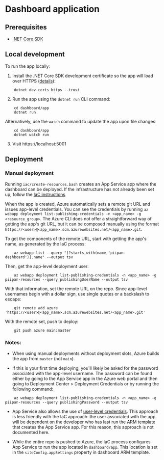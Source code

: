 # Dashboard application

## Prerequisites
- [.NET Core SDK](https://dotnet.microsoft.com/download)

## Local development
To run the app locally:
1. Install the .NET Core SDK development certificate so the app will load over HTTPS ([details](https://docs.microsoft.com/en-us/aspnet/core/security/enforcing-ssl?view=aspnetcore-3.1&tabs=visual-studio#trust-the-aspnet-core-https-development-certificate-on-windows-and-macos)):
```
    dotnet dev-certs https --trust
```

2. Run the app using the `dotnet run` CLI command:
```
    cd dashboard/app
    dotnet run
```
Alternatively, use the `watch` command to update the app upon file changes:
```
    cd dashboard/app
    dotnet watch run
```

3. Visit https://localhost:5001

## Deployment

### Manual deployment

Running `iac/create-resources.bash` creates an App Service app where the dashboard can be deployed. If the infrastructure has not already been set up, follow the [IaC instructions](iac.md).

When the app is created, Azure automatically sets a remote git URL and issues app-level credentials. You can see the credentials by running `az webapp deployment list-publishing-credentials -n <app_name> -g <resource_group>`. The Azure CLI does not offer a straightforward way of getting the app's git URL, but it can be composed manually using the format `https://<user>@<app_name>.scm.azurewebsites.net/<app_name>.git`.

To get the components of the remote URL, start with getting the app's name, as generated by the IaC process:
```
    az webapp list --query "[?starts_with(name,'piipan-dashboard')].name" --output tsv
```

Then, get the app-level deployment user:
```
    az webapp deployment list-publishing-credentials -n <app_name> -g piipan-resources --query publishingUserName --output tsv
```

With that information, set the remote URL on the repo. Since app-level usernames begin with a dollar sign, use single quotes or a backslash to escape: 
```
    git remote add azure 'https://<user>@<app_name>.scm.azurewebsites.net/<app_name>.git'
```

With the remote set, push to deploy:
```
    git push azure main:master
```

### Notes:
- When using manual deployments without deployment slots, Azure builds the app from `master` (not `main`).

- If this is your first time deploying, you'll likely be asked for the password associated with the app-level username. The password can be found either by going to the App Service app in the Azure web portal and then going to Deployment Center > Deployment Credentials or by running the following command:
```
    az webapp deployment list-publishing-credentials -n <app_name> -g piipan-resources --query publishingPassword --output tsv
```

- App Service also allows the use of [user-level credentials](https://docs.microsoft.com/en-us/azure/app-service/deploy-local-git#configure-a-deployment-user). This approach is less friendly with the IaC approach: the user associated with the app will be dependent on the developer who has last run the ARM template that creates the App Service app. For this reason, this approach is not documented here.

- While the entire repo is pushed to Azure, the IaC process configures App Service to run the app located in `dashboard/app`. This location is set in the `siteConfig.appSettings` property in dashboard ARM template.
